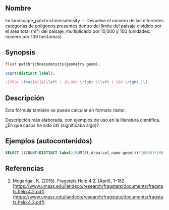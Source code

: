 ## Nombre
lm.landscape_patchrichnessdensity --  Devuelve el número de las diferentes categorías de polígonos presentes dentro del límite del paisaje dividido por el área total (m²) del paisaje, multiplicado por 10,000 y 100 (unidades: número por 100 hectáreas).

## Synopsis

```sql
float patchrichnessdensity(geometry geom);

count(distinct label);
```

```tex
\[PRD= \frac{m}{A}\left ( 10,000 \right )\left ( 100 \right )\]
```

## Descripción

Esta fórmula también se puede calcular en formato ráster.

Descripción más elaborada, con ejemplos de uso en la literatura científica. ¿En qué casos ha sido útil (significaba algo)?


## Ejemplos (autocontenidos)


```sql
SELECT ((COUNT(DISTINCT label)/SUM(St_Area(col_name geom)))*10000)*100 FROM table_name;
```

## Referencias

1. Mcgarigal, K. (2015). Fragstats.Help.4.2, (April), 1–182. [https://www.umass.edu/landeco/research/fragstats/documents/fragstats.help.4.2.pdf](https://www.umass.edu/landeco/research/fragstats/documents/fragstats.help.4.2.pdf)
